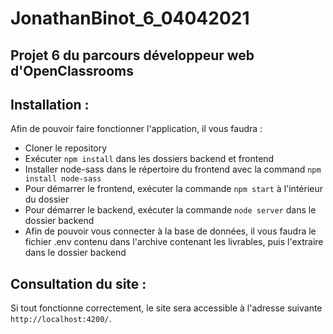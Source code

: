 # JonathanBinot_6_04042021
## Projet 6 du parcours développeur web d'OpenClassrooms

## Installation :

Afin de pouvoir faire fonctionner l'application, il vous faudra :
- Cloner le repository 
- Exécuter `npm install` dans les dossiers backend et frontend
- Installer node-sass dans le répertoire du frontend avec la command `npm install node-sass`
- Pour démarrer le frontend, exécuter la commande `npm start` à l'intérieur du dossier
- Pour démarrer le backend, exécuter la commande `node server` dans le dossier backend
- Afin de pouvoir vous connecter à la base de données, il vous faudra le fichier .env contenu dans l'archive contenant les livrables, puis l'extraire dans le dossier backend

## Consultation du site :

Si tout fonctionne correctement, le site sera accessible à l'adresse suivante `http://localhost:4200/`.
